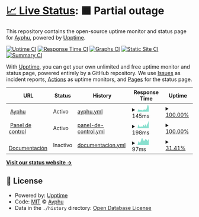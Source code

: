 # [📈 Live Status](https://status.ayphu.com): <!--live status--> **🟧 Partial outage**

This repository contains the open-source uptime monitor and status page for [Ayphu](https://ayphu.com), powered by [Upptime](https://github.com/upptime/upptime).

[![Uptime CI](https://github.com/ayphu/upptime/workflows/Uptime%20CI/badge.svg)](https://github.com/ayphu/upptime/actions?query=workflow%3A%22Uptime+CI%22)
[![Response Time CI](https://github.com/ayphu/upptime/workflows/Response%20Time%20CI/badge.svg)](https://github.com/ayphu/upptime/actions?query=workflow%3A%22Response+Time+CI%22)
[![Graphs CI](https://github.com/ayphu/upptime/workflows/Graphs%20CI/badge.svg)](https://github.com/ayphu/upptime/actions?query=workflow%3A%22Graphs+CI%22)
[![Static Site CI](https://github.com/ayphu/upptime/workflows/Static%20Site%20CI/badge.svg)](https://github.com/ayphu/upptime/actions?query=workflow%3A%22Static+Site+CI%22)
[![Summary CI](https://github.com/ayphu/upptime/workflows/Summary%20CI/badge.svg)](https://github.com/ayphu/upptime/actions?query=workflow%3A%22Summary+CI%22)

With [Upptime](https://upptime.js.org), you can get your own unlimited and free uptime monitor and status page, powered entirely by a GitHub repository. We use [Issues](https://github.com/ayphu/upptime/issues) as incident reports, [Actions](https://github.com/ayphu/upptime/actions) as uptime monitors, and [Pages](https://status.ayphu.com) for the status page.

<!--start: status pages-->
<!-- This summary is generated by Upptime (https://github.com/upptime/upptime) -->
<!-- Do not edit this manually, your changes will be overwritten -->
<!-- prettier-ignore -->
| URL | Status | History | Response Time | Uptime |
| --- | ------ | ------- | ------------- | ------ |
| <img alt="" src="https://favicons.githubusercontent.com/ayphu.com" height="13"> [Ayphu](https://ayphu.com) | Activo | [ayphu.yml](https://github.com/ayphu/upptime/commits/HEAD/history/ayphu.yml) | <details><summary><img alt="Response time graph" src="./graphs/ayphu/response-time-week.png" height="20"> 145ms</summary><br><a href="https://status.ayphu.com/history/ayphu"><img alt="Response time 145" src="https://img.shields.io/endpoint?url=https%3A%2F%2Fraw.githubusercontent.com%2Fayphu%2Fupptime%2FHEAD%2Fapi%2Fayphu%2Fresponse-time.json"></a><br><a href="https://status.ayphu.com/history/ayphu"><img alt="24-hour response time 95" src="https://img.shields.io/endpoint?url=https%3A%2F%2Fraw.githubusercontent.com%2Fayphu%2Fupptime%2FHEAD%2Fapi%2Fayphu%2Fresponse-time-day.json"></a><br><a href="https://status.ayphu.com/history/ayphu"><img alt="7-day response time 145" src="https://img.shields.io/endpoint?url=https%3A%2F%2Fraw.githubusercontent.com%2Fayphu%2Fupptime%2FHEAD%2Fapi%2Fayphu%2Fresponse-time-week.json"></a><br><a href="https://status.ayphu.com/history/ayphu"><img alt="30-day response time 145" src="https://img.shields.io/endpoint?url=https%3A%2F%2Fraw.githubusercontent.com%2Fayphu%2Fupptime%2FHEAD%2Fapi%2Fayphu%2Fresponse-time-month.json"></a><br><a href="https://status.ayphu.com/history/ayphu"><img alt="1-year response time 145" src="https://img.shields.io/endpoint?url=https%3A%2F%2Fraw.githubusercontent.com%2Fayphu%2Fupptime%2FHEAD%2Fapi%2Fayphu%2Fresponse-time-year.json"></a></details> | <details><summary><a href="https://status.ayphu.com/history/ayphu">100.00%</a></summary><a href="https://status.ayphu.com/history/ayphu"><img alt="All-time uptime 100.00%" src="https://img.shields.io/endpoint?url=https%3A%2F%2Fraw.githubusercontent.com%2Fayphu%2Fupptime%2FHEAD%2Fapi%2Fayphu%2Fuptime.json"></a><br><a href="https://status.ayphu.com/history/ayphu"><img alt="24-hour uptime 100.00%" src="https://img.shields.io/endpoint?url=https%3A%2F%2Fraw.githubusercontent.com%2Fayphu%2Fupptime%2FHEAD%2Fapi%2Fayphu%2Fuptime-day.json"></a><br><a href="https://status.ayphu.com/history/ayphu"><img alt="7-day uptime 100.00%" src="https://img.shields.io/endpoint?url=https%3A%2F%2Fraw.githubusercontent.com%2Fayphu%2Fupptime%2FHEAD%2Fapi%2Fayphu%2Fuptime-week.json"></a><br><a href="https://status.ayphu.com/history/ayphu"><img alt="30-day uptime 100.00%" src="https://img.shields.io/endpoint?url=https%3A%2F%2Fraw.githubusercontent.com%2Fayphu%2Fupptime%2FHEAD%2Fapi%2Fayphu%2Fuptime-month.json"></a><br><a href="https://status.ayphu.com/history/ayphu"><img alt="1-year uptime 100.00%" src="https://img.shields.io/endpoint?url=https%3A%2F%2Fraw.githubusercontent.com%2Fayphu%2Fupptime%2FHEAD%2Fapi%2Fayphu%2Fuptime-year.json"></a></details>
| <img alt="" src="https://favicons.githubusercontent.com/app.ayphu.com" height="13"> [Panel de control](https://app.ayphu.com) | Activo | [panel-de-control.yml](https://github.com/ayphu/upptime/commits/HEAD/history/panel-de-control.yml) | <details><summary><img alt="Response time graph" src="./graphs/panel-de-control/response-time-week.png" height="20"> 198ms</summary><br><a href="https://status.ayphu.com/history/panel-de-control"><img alt="Response time 198" src="https://img.shields.io/endpoint?url=https%3A%2F%2Fraw.githubusercontent.com%2Fayphu%2Fupptime%2FHEAD%2Fapi%2Fpanel-de-control%2Fresponse-time.json"></a><br><a href="https://status.ayphu.com/history/panel-de-control"><img alt="24-hour response time 267" src="https://img.shields.io/endpoint?url=https%3A%2F%2Fraw.githubusercontent.com%2Fayphu%2Fupptime%2FHEAD%2Fapi%2Fpanel-de-control%2Fresponse-time-day.json"></a><br><a href="https://status.ayphu.com/history/panel-de-control"><img alt="7-day response time 198" src="https://img.shields.io/endpoint?url=https%3A%2F%2Fraw.githubusercontent.com%2Fayphu%2Fupptime%2FHEAD%2Fapi%2Fpanel-de-control%2Fresponse-time-week.json"></a><br><a href="https://status.ayphu.com/history/panel-de-control"><img alt="30-day response time 198" src="https://img.shields.io/endpoint?url=https%3A%2F%2Fraw.githubusercontent.com%2Fayphu%2Fupptime%2FHEAD%2Fapi%2Fpanel-de-control%2Fresponse-time-month.json"></a><br><a href="https://status.ayphu.com/history/panel-de-control"><img alt="1-year response time 198" src="https://img.shields.io/endpoint?url=https%3A%2F%2Fraw.githubusercontent.com%2Fayphu%2Fupptime%2FHEAD%2Fapi%2Fpanel-de-control%2Fresponse-time-year.json"></a></details> | <details><summary><a href="https://status.ayphu.com/history/panel-de-control">100.00%</a></summary><a href="https://status.ayphu.com/history/panel-de-control"><img alt="All-time uptime 100.00%" src="https://img.shields.io/endpoint?url=https%3A%2F%2Fraw.githubusercontent.com%2Fayphu%2Fupptime%2FHEAD%2Fapi%2Fpanel-de-control%2Fuptime.json"></a><br><a href="https://status.ayphu.com/history/panel-de-control"><img alt="24-hour uptime 100.00%" src="https://img.shields.io/endpoint?url=https%3A%2F%2Fraw.githubusercontent.com%2Fayphu%2Fupptime%2FHEAD%2Fapi%2Fpanel-de-control%2Fuptime-day.json"></a><br><a href="https://status.ayphu.com/history/panel-de-control"><img alt="7-day uptime 100.00%" src="https://img.shields.io/endpoint?url=https%3A%2F%2Fraw.githubusercontent.com%2Fayphu%2Fupptime%2FHEAD%2Fapi%2Fpanel-de-control%2Fuptime-week.json"></a><br><a href="https://status.ayphu.com/history/panel-de-control"><img alt="30-day uptime 100.00%" src="https://img.shields.io/endpoint?url=https%3A%2F%2Fraw.githubusercontent.com%2Fayphu%2Fupptime%2FHEAD%2Fapi%2Fpanel-de-control%2Fuptime-month.json"></a><br><a href="https://status.ayphu.com/history/panel-de-control"><img alt="1-year uptime 100.00%" src="https://img.shields.io/endpoint?url=https%3A%2F%2Fraw.githubusercontent.com%2Fayphu%2Fupptime%2FHEAD%2Fapi%2Fpanel-de-control%2Fuptime-year.json"></a></details>
| <img alt="" src="https://favicons.githubusercontent.com/docs.ayphu.com" height="13"> [Documentación](https://docs.ayphu.com) | Inactivo | [documentacion.yml](https://github.com/ayphu/upptime/commits/HEAD/history/documentacion.yml) | <details><summary><img alt="Response time graph" src="./graphs/documentacion/response-time-week.png" height="20"> 97ms</summary><br><a href="https://status.ayphu.com/history/documentacion"><img alt="Response time 97" src="https://img.shields.io/endpoint?url=https%3A%2F%2Fraw.githubusercontent.com%2Fayphu%2Fupptime%2FHEAD%2Fapi%2Fdocumentacion%2Fresponse-time.json"></a><br><a href="https://status.ayphu.com/history/documentacion"><img alt="24-hour response time 0" src="https://img.shields.io/endpoint?url=https%3A%2F%2Fraw.githubusercontent.com%2Fayphu%2Fupptime%2FHEAD%2Fapi%2Fdocumentacion%2Fresponse-time-day.json"></a><br><a href="https://status.ayphu.com/history/documentacion"><img alt="7-day response time 97" src="https://img.shields.io/endpoint?url=https%3A%2F%2Fraw.githubusercontent.com%2Fayphu%2Fupptime%2FHEAD%2Fapi%2Fdocumentacion%2Fresponse-time-week.json"></a><br><a href="https://status.ayphu.com/history/documentacion"><img alt="30-day response time 97" src="https://img.shields.io/endpoint?url=https%3A%2F%2Fraw.githubusercontent.com%2Fayphu%2Fupptime%2FHEAD%2Fapi%2Fdocumentacion%2Fresponse-time-month.json"></a><br><a href="https://status.ayphu.com/history/documentacion"><img alt="1-year response time 97" src="https://img.shields.io/endpoint?url=https%3A%2F%2Fraw.githubusercontent.com%2Fayphu%2Fupptime%2FHEAD%2Fapi%2Fdocumentacion%2Fresponse-time-year.json"></a></details> | <details><summary><a href="https://status.ayphu.com/history/documentacion">31.41%</a></summary><a href="https://status.ayphu.com/history/documentacion"><img alt="All-time uptime 31.41%" src="https://img.shields.io/endpoint?url=https%3A%2F%2Fraw.githubusercontent.com%2Fayphu%2Fupptime%2FHEAD%2Fapi%2Fdocumentacion%2Fuptime.json"></a><br><a href="https://status.ayphu.com/history/documentacion"><img alt="24-hour uptime 0.00%" src="https://img.shields.io/endpoint?url=https%3A%2F%2Fraw.githubusercontent.com%2Fayphu%2Fupptime%2FHEAD%2Fapi%2Fdocumentacion%2Fuptime-day.json"></a><br><a href="https://status.ayphu.com/history/documentacion"><img alt="7-day uptime 31.41%" src="https://img.shields.io/endpoint?url=https%3A%2F%2Fraw.githubusercontent.com%2Fayphu%2Fupptime%2FHEAD%2Fapi%2Fdocumentacion%2Fuptime-week.json"></a><br><a href="https://status.ayphu.com/history/documentacion"><img alt="30-day uptime 31.41%" src="https://img.shields.io/endpoint?url=https%3A%2F%2Fraw.githubusercontent.com%2Fayphu%2Fupptime%2FHEAD%2Fapi%2Fdocumentacion%2Fuptime-month.json"></a><br><a href="https://status.ayphu.com/history/documentacion"><img alt="1-year uptime 31.41%" src="https://img.shields.io/endpoint?url=https%3A%2F%2Fraw.githubusercontent.com%2Fayphu%2Fupptime%2FHEAD%2Fapi%2Fdocumentacion%2Fuptime-year.json"></a></details>

<!--end: status pages-->

[**Visit our status website →**](https://status.ayphu.com)

## 📄 License

- Powered by: [Upptime](https://github.com/upptime/upptime)
- Code: [MIT](./LICENSE) © [Ayphu](https://ayphu.com)
- Data in the `./history` directory: [Open Database License](https://opendatacommons.org/licenses/odbl/1-0/)
